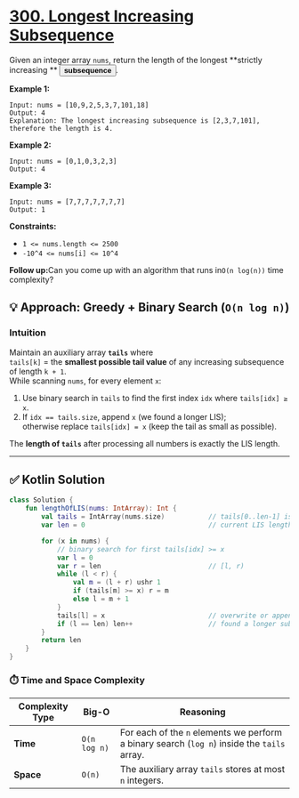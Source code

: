 # [300. Longest Increasing Subsequence](https://leetcode.com/problems/longest-increasing-subsequence/description/?envType=study-plan-v2&envId=top-interview-150)

Given an integer array <code>nums</code>, return the length of the longest **strictly increasing ** <button type="button" aria-haspopup="dialog" aria-expanded="false" aria-controls="radix-:rs:" data-state="closed" class="">**subsequence** </button>.

**Example 1:** 

```
Input: nums = [10,9,2,5,3,7,101,18]
Output: 4
Explanation: The longest increasing subsequence is [2,3,7,101], therefore the length is 4.
```

**Example 2:** 

```
Input: nums = [0,1,0,3,2,3]
Output: 4
```

**Example 3:** 

```
Input: nums = [7,7,7,7,7,7,7]
Output: 1
```

**Constraints:** 

- <code>1 <= nums.length <= 2500</code>
- <code>-10^4 <= nums[i] <= 10^4</code>

<b>Follow up:</b>Can you come up with an algorithm that runs in<code>O(n log(n))</code> time complexity?

## 💡 Approach: Greedy + Binary Search (`O(n log n)`)

### Intuition  
Maintain an auxiliary array **`tails`** where  
`tails[k]` = the **smallest possible tail value** of any increasing subsequence of length `k + 1`.  
While scanning `nums`, for every element `x`:

1. Use binary search in `tails` to find the first index `idx` where `tails[idx] ≥ x`.  
2. If `idx == tails.size`, append `x` (we found a longer LIS);  
   otherwise replace `tails[idx] = x` (keep the tail as small as possible).

The **length of `tails`** after processing all numbers is exactly the LIS length.

---

## ✅ Kotlin Solution

```kotlin
class Solution {
    fun lengthOfLIS(nums: IntArray): Int {
        val tails = IntArray(nums.size)           // tails[0..len-1] is valid
        var len = 0                               // current LIS length

        for (x in nums) {
            // binary search for first tails[idx] >= x
            var l = 0
            var r = len                           // [l, r)
            while (l < r) {
                val m = (l + r) ushr 1
                if (tails[m] >= x) r = m
                else l = m + 1
            }
            tails[l] = x                          // overwrite or append
            if (l == len) len++                   // found a longer subsequence
        }
        return len
    }
}
```

### ⏱️ Time and Space Complexity

| Complexity Type | Big-O        | Reasoning |
|-----------------|--------------|-----------|
| **Time**        | `O(n log n)` | For each of the `n` elements we perform a binary search (`log n`) inside the `tails` array. |
| **Space**       | `O(n)`       | The auxiliary array `tails` stores at most `n` integers. |
